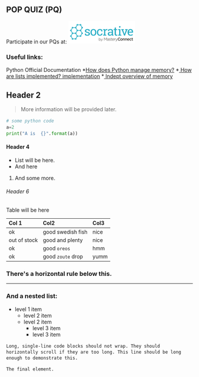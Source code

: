 
## POP QUIZ (PQ) 
Participate in our PQs at: <a href="https://b.socrative.com/login/student/" target="_blank"> ![Socrative](images/logo_small_socrative.png)  
</a>



### Useful links:
Python Official Documentation
*<a href="https://docs.python.org/3/faq/design.html#how-does-python-manage-memory" target="_blank">How does Python manage memory?</a>
*<a href="https://docs.python.org/3/faq/design.html#how-are-lists-implemented" target="_blank"> How are lists implemented?  implementation</a>
*<a href="https://docs.python.org/3/c-api/memory.html?highlight=memory" target="_blank"> Indept overview of memory </a>





## Header 2
> More information will be provided later. 


```python code will be displayed here
# some python code 
a=2
print("A is  {}".format(a))
```


#### Header 4

*   List will be here.
*   And here
1.  And some more.

###### Header 6
Table will be here

| Col 1        | Col2              | Col3 |
|:-------------|:------------------|:------|
| ok           | good swedish fish | nice  |
| out of stock | good and plenty   | nice  |
| ok           | good `oreos`      | hmm   |
| ok           | good `zoute` drop | yumm  |

### There's a horizontal rule below this.


* * *

### And a nested list:

- level 1 item
  - level 2 item
  - level 2 item
    - level 3 item
    - level 3 item


```
Long, single-line code blocks should not wrap. They should horizontally scroll if they are too long. This line should be long enough to demonstrate this.
```

```
The final element.
```
